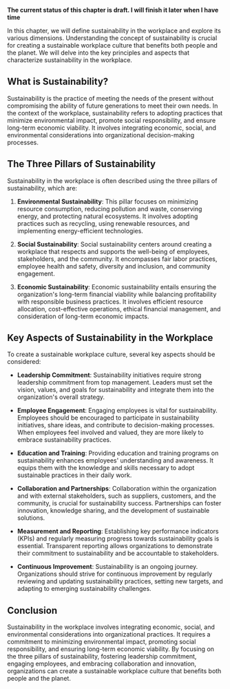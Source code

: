 **The current status of this chapter is draft. I will finish it later when I have time**

In this chapter, we will define sustainability in the workplace and explore its various dimensions. Understanding the concept of sustainability is crucial for creating a sustainable workplace culture that benefits both people and the planet. We will delve into the key principles and aspects that characterize sustainability in the workplace.

**What is Sustainability?**
---------------------------

Sustainability is the practice of meeting the needs of the present without compromising the ability of future generations to meet their own needs. In the context of the workplace, sustainability refers to adopting practices that minimize environmental impact, promote social responsibility, and ensure long-term economic viability. It involves integrating economic, social, and environmental considerations into organizational decision-making processes.

**The Three Pillars of Sustainability**
---------------------------------------

Sustainability in the workplace is often described using the three pillars of sustainability, which are:

1. **Environmental Sustainability**: This pillar focuses on minimizing resource consumption, reducing pollution and waste, conserving energy, and protecting natural ecosystems. It involves adopting practices such as recycling, using renewable resources, and implementing energy-efficient technologies.

2. **Social Sustainability**: Social sustainability centers around creating a workplace that respects and supports the well-being of employees, stakeholders, and the community. It encompasses fair labor practices, employee health and safety, diversity and inclusion, and community engagement.

3. **Economic Sustainability**: Economic sustainability entails ensuring the organization's long-term financial viability while balancing profitability with responsible business practices. It involves efficient resource allocation, cost-effective operations, ethical financial management, and consideration of long-term economic impacts.

**Key Aspects of Sustainability in the Workplace**
--------------------------------------------------

To create a sustainable workplace culture, several key aspects should be considered:

* **Leadership Commitment**: Sustainability initiatives require strong leadership commitment from top management. Leaders must set the vision, values, and goals for sustainability and integrate them into the organization's overall strategy.

* **Employee Engagement**: Engaging employees is vital for sustainability. Employees should be encouraged to participate in sustainability initiatives, share ideas, and contribute to decision-making processes. When employees feel involved and valued, they are more likely to embrace sustainability practices.

* **Education and Training**: Providing education and training programs on sustainability enhances employees' understanding and awareness. It equips them with the knowledge and skills necessary to adopt sustainable practices in their daily work.

* **Collaboration and Partnerships**: Collaboration within the organization and with external stakeholders, such as suppliers, customers, and the community, is crucial for sustainability success. Partnerships can foster innovation, knowledge sharing, and the development of sustainable solutions.

* **Measurement and Reporting**: Establishing key performance indicators (KPIs) and regularly measuring progress towards sustainability goals is essential. Transparent reporting allows organizations to demonstrate their commitment to sustainability and be accountable to stakeholders.

* **Continuous Improvement**: Sustainability is an ongoing journey. Organizations should strive for continuous improvement by regularly reviewing and updating sustainability practices, setting new targets, and adapting to emerging sustainability challenges.

**Conclusion**
--------------

Sustainability in the workplace involves integrating economic, social, and environmental considerations into organizational practices. It requires a commitment to minimizing environmental impact, promoting social responsibility, and ensuring long-term economic viability. By focusing on the three pillars of sustainability, fostering leadership commitment, engaging employees, and embracing collaboration and innovation, organizations can create a sustainable workplace culture that benefits both people and the planet.
